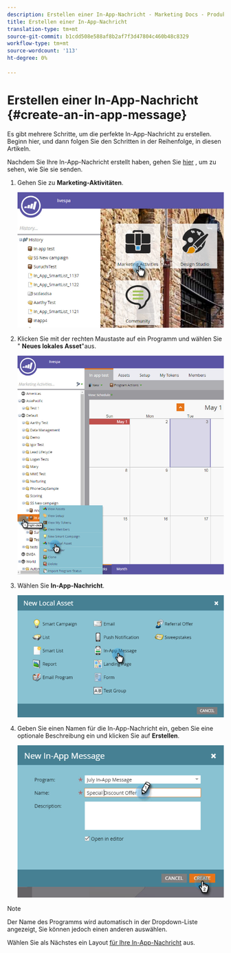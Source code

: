 ```yaml
---
description: Erstellen einer In-App-Nachricht - Marketing Docs - Produktdokumentation
title: Erstellen einer In-App-Nachricht
translation-type: tm+mt
source-git-commit: b1cdd508e588af8b2af7f3d47804c460b48c8329
workflow-type: tm+mt
source-wordcount: '113'
ht-degree: 0%

---
```



# Erstellen einer In-App-Nachricht {#create-an-in-app-message}

Es gibt mehrere Schritte, um die perfekte In-App-Nachricht zu erstellen. Beginn hier, und dann folgen Sie den Schritten in der Reihenfolge, in diesen Artikeln.

Nachdem Sie Ihre In-App-Nachricht erstellt haben, gehen Sie [hier](/help/marketo/product-docs/mobile-marketing/in-app-messages/sending-your-in-app-message/send-your-in-app-message.md) , um zu sehen, wie Sie sie senden.

1. Gehen Sie zu **Marketing-Aktivitäten**.

   ![Bild eins](/help/marketo/product-docs/mobile-marketing/in-app-messages/creating-in-app-messages/assets/create-an-in-app-message-1.png)

1. Klicken Sie mit der rechten Maustaste auf ein Programm und wählen Sie &quot; **Neues lokales Asset**&quot;aus.

   ![Bild zwei](/help/marketo/product-docs/mobile-marketing/in-app-messages/creating-in-app-messages/assets/create-an-in-app-message-2.png)

1. Wählen Sie **In-App-Nachricht**.

   ![Bild drei](/help/marketo/product-docs/mobile-marketing/in-app-messages/creating-in-app-messages/assets/create-an-in-app-message-3.png)

1. Geben Sie einen Namen für die In-App-Nachricht ein, geben Sie eine optionale Beschreibung ein und klicken Sie auf **Erstellen**.

   ![Bild vier](/help/marketo/product-docs/mobile-marketing/in-app-messages/creating-in-app-messages/assets/create-an-in-app-message-4.png)

>[!NOTE]
>
>Der Name des Programms wird automatisch in der Dropdown-Liste angezeigt, Sie können jedoch einen anderen auswählen.

Wählen Sie als Nächstes ein Layout [für Ihre In-App-Nachricht](/help/marketo/product-docs/mobile-marketing/in-app-messages/creating-in-app-messages/choose-a-layout-for-your-in-app-message.md) aus.

